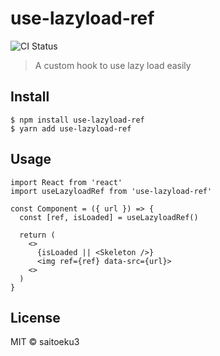 # use-lazyload-ref

![CI Status](https://github.com/saitoeku3/use-lazyload-ref/workflows/Node%20CI/badge.svg)

> A custom hook to use lazy load easily


## Install

```
$ npm install use-lazyload-ref
$ yarn add use-lazyload-ref
```

## Usage

```tsx
import React from 'react'
import useLazyloadRef from 'use-lazyload-ref'

const Component = ({ url }) => {
  const [ref, isLoaded] = useLazyloadRef()

  return (
    <>
      {isLoaded || <Skeleton />}
      <img ref={ref} data-src={url}>
    <>
  )
}
```

## License

MIT © saitoeku3
